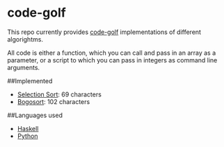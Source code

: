 # code-golf
This repo currently provides [code-golf](http://en.wikipedia.org/wiki/Code_golf) implementations of different 
algorightms.

All code is either a function, which you can call and pass in an array as a parameter, or a script to which you can 
pass in integers as command line arguments. 

##Implemented
* [Selection Sort](http://en.wikipedia.org/wiki/Selection_sort): 69 characters
* [Bogosort](http://en.wikipedia.org/wiki/Bogosort): 102 characters

##Languages used
* [Haskell](https://haskell.org)
* [Python](https://python.org)
